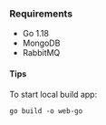 ### Requirements
 - Go 1.18
 - MongoDB
 - RabbitMQ


#### Tips
To start local build app:

```
go build -o web-go
```